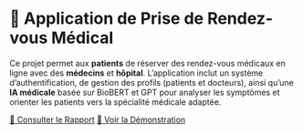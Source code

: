   <h1>💊 Application de Prise de Rendez-vous Médical</h1>
  <p>
    Ce projet permet aux <strong>patients</strong> de réserver des rendez-vous médicaux en ligne 
    avec des <strong>médecins</strong> et <strong>hôpital</strong>. 
    L’application inclut un système d’authentification, de gestion des profils 
    (patients et docteurs), ainsi qu’une <strong>IA médicale</strong> basée sur BioBERT et GPT 
    pour analyser les symptômes et orienter les patients vers la spécialité médicale adaptée.
  </p>
  
  <a href="rapport.pdf" target="_blank">📄 Consulter le Rapport</a>        <a href="demo-video.mp4" target="_blank">🎥 Voir la Démonstration</a>

